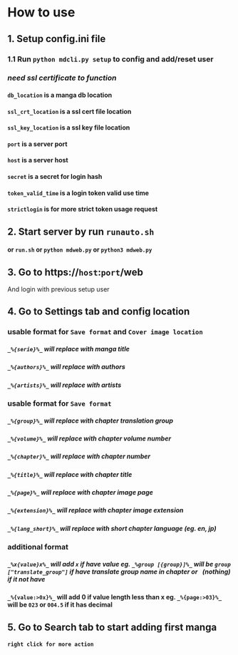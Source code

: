 # How to use
## 1. Setup config.ini file
### 1.1 Run `python mdcli.py setup` to config and add/reset user
### *need ssl certificate to function*
#### `db_location` is a manga db location
#### `ssl_crt_location` is a ssl cert file location
#### `ssl_key_location` is a ssl key file location
#### `port` is a server port
#### `host` is a server host
#### `secret` is a secret for login hash
#### `token_valid_time` is a login token valid use time
#### `strictlogin` is for more strict token usage request
## 2. Start server by run `runauto.sh`
#### or `run.sh` or `python mdweb.py` or `python3 mdweb.py`
## 3. Go to https://`host`:`port`/web
And login with previous setup user
## 4. Go to Settings tab and config location
### usable format for `Save format` and `Cover image location`
##### `_%{serie}%_` will replace with manga title
##### `_%{authors}%_` will replace with authors
##### `_%{artists}%_` will replace with artists
### usable format for `Save format`
##### `_%{group}%_` will replace with chapter translation group
##### `_%{volume}%_` will replace with chapter volume number
##### `_%{chapter}%_` will replace with chapter number
##### `_%{title}%_` will replace with chapter title
##### `_%{page}%_` will replace with chapter image page
##### `_%{extension}%_` will replace with chapter image extension
##### `_%{lang_short}%_` will replace with short chapter language (eg. en, jp)
### additional format
##### `_%x{value}x%_` will add `x` if have value eg. `_%group [{group}]%_` will be `group ["translate_group"]` if have translate group name in chapter or ` `(nothing) if it not have
#### `_%{value:>0x}%_` will add 0 if value length less than x eg. `_%{page:>03}%_` will be `023` or `004.5` if it has decimal
## 5. Go to Search tab to start adding first manga
#### `right click for more action`
